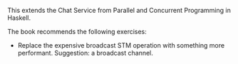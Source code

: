 This extends the Chat Service from Parallel and Concurrent Programming in
Haskell.

The book recommends the following exercises:

  * Replace the expensive broadcast STM operation with something more
    performant. Suggestion: a broadcast channel.

